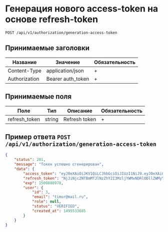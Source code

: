 Генерация нового access-token на основе refresh-token
==================================

`POST /api/v1/authorization/generation-access-token`

## Принимаемые заголовки

| Название           | Значение             | Обязательность |
|--------------------|----------------------|----------------|
| Content-Type       | application/json     | +              |
| Authorization      | Bearer auth_token    | +              |

## Принимаемые поля

| Поле               | Тип                  | Описание                                      | Обязательность |
|--------------------|----------------------|-----------------------------------------------|----------------|
| refresh_token      | string               | Refresh token                                 | +              |

## Пример ответа `POST /api/v1/authorization/generation-access-token`

```json
{
    "status": 201,
    "message": "Токен успешно сгенерирован",
    "data": {
        "access_token": "eyJ0eXAiOiJKV1QiLCJhbGciOiJIUzI1NiJ9.eyJ0eXAiOiJKV1QiLCJhbGciOiJIUzI1NiIsImp0aSI6MywiZXhwIjoxNTAwODgwOTc4fQ.LdAoz2bfsInXAs1MrUKn6EIbqM9gLQJ22BjcCh4x7Wo",
        "refresh_token": "NjJiNjc2NTBmMTJlNzZhY2I3MzljYWMxNDRlODllZWMyYjE2YTQ0YmI2NTc1MWJiMGViZTVkOGI0MjY0NGJjNA==",
        "exp": 1500880978,
        "user": {
            "id": 3,
            "email": "timur@mail.ru",
            "role": null,
            "status": "VERIFIED",
            "created_at": 1495533685
        }
    }
}
```
